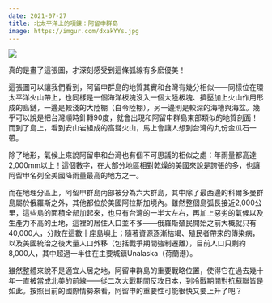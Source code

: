 ```yaml
---
date: 2021-07-27
title: 北太平洋上的項鍊：阿留申群島
image: https://imgur.com/dxakYYs.jpg
---
```


![](https://imgur.com/dxakYYs.jpg)

真的是畫了這張圖，才深刻感受到這條弧線有多麽優美！

這張圖可以讓我們看到，阿留申群島的地質其實和台灣有幾分相似——同樣位在環太平洋火山帶上，也同樣是一個海洋板塊沒入一個大陸板塊、擠壓加上火山作用形成的島鏈，一邊是較淺的大陸棚（白令陸棚），另一邊則是較深的海槽與海盆。幾乎可以說是把台灣順時針轉90度，就會出現和阿留申群島東部類似的地質剖面！而到了島上，看到安山岩組成的高聳火山，馬上會讓人想到台灣的九份金瓜石一帶。

除了地形，氣候上來說阿留申和台灣也有個不可思議的相似之處：年雨量都高達2,000mm以上！這個數字，在大部分地區相對乾燥的美國來說是誇張的多，也讓阿留申名列全美國降雨量最高的地方之一。

而在地理分區上，阿留申群島內部被分為六大群島，其中除了最西邊的科爾多曼群島屬於俄羅斯之外，其他都位於美國阿拉斯加境內。雖然整個島弧長接近2,000公里，這些島的面積全部加起來，也只有台灣的一半大左右，再加上惡劣的氣候以及生產力不高的土地，這裡的居住人口並不多——俄羅斯殖民開始之前大概就只有40,000人，分散在這數十座島嶼上；隨著資源逐漸枯竭、殖民者帶來的傳染病，以及美國統治之後大量人口外移（包括戰爭期間強制遷離），目前人口只剩約8,000人，其中超過一半住在主要城鎮Unalaska（荷蘭港）。

雖然整體來說不是適宜人居之地，阿留申群島的重要戰略位置，使得它在過去幾十年一直被當成北美的前線——從二次大戰期間反攻日本，到冷戰期間對抗蘇聯皆是如此。按照目前的國際情勢來看，阿留申的重要性可能很快又要上升了吧？